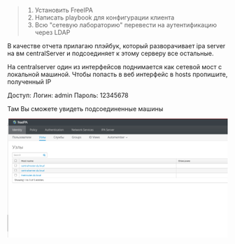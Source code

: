 >1. Установить FreeIPA
>2. Написать playbook для конфигурации клиента
>3. Всю "сетевую лабораторию" перевести на аутентификацию через LDAP

В качестве отчета прилагаю плэйбук, который разворачивает ipa server на вм centralServer и подсоединяет к этому серверу все остальные.

На centralserver один из интерфейсов поднимается как сетевой мост с локальной машиной.
Чтобы попасть в веб интерфейс в hosts пропишите, полученный IP

Доступ:
Логин: admin
Пароль: 12345678

Там Вы сможете увидеть подсоединенные машины

![ldap](https://github.com/armakoz/otus-linux/blob/master/images/ldap.png)